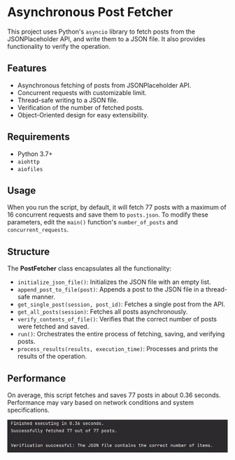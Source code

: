 # Asynchronous Post Fetcher #
This project uses Python's `asyncio` library to fetch posts from the JSONPlaceholder API,
and write them to a JSON file. It also provides functionality to verify the operation.

## Features ##
- Asynchronous fetching of posts from JSONPlaceholder API.
- Concurrent requests with customizable limit.
- Thread-safe writing to a JSON file.
- Verification of the number of fetched posts.
- Object-Oriented design for easy extensibility.

## Requirements ##

- Python 3.7+
- `aiohttp`
- `aiofiles`

## Usage ##
When you run the script, by default, it will fetch 77 posts with a maximum of 16 concurrent requests 
and save them to `posts.json`. To modify these parameters, edit the `main()` function's `number_of_posts`
and `concurrent_requests`.

## Structure ## 

The **PostFetcher** class encapsulates all the functionality:
- `initialize_json_file()`: Initializes the JSON file with an empty list.
- `append_post_to_file(post)`: Appends a post to the JSON file in a thread-safe manner.
- `get_single_post(session, post_id)`: Fetches a single post from the API.
- `get_all_posts(session)`: Fetches all posts asynchronously.
- `verify_contents_of_file()`: Verifies that the correct number of posts were fetched and saved.
- `run()`: Orchestrates the entire process of fetching, saving, and verifying posts.
- `process_results(results, execution_time)`: Processes and prints the results of the operation.

## Performance ##
On average, this script fetches and saves 77 posts in about 0.36 seconds. 
Performance may vary based on network conditions and system specifications.

![Image of the program execution result](execution_results.jpg)